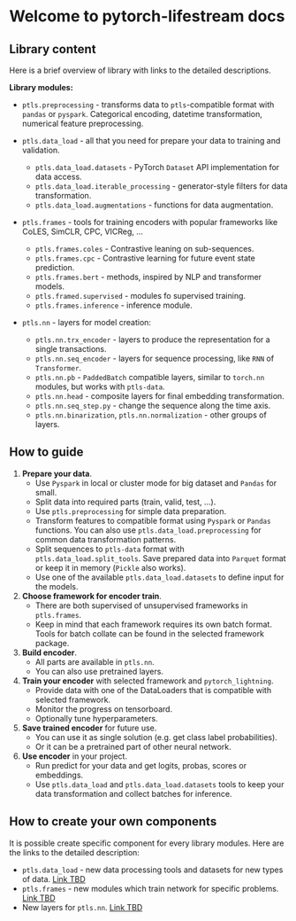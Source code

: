 # Welcome to pytorch-lifestream docs

## Library content

Here is a brief overview of library with links to the detailed descriptions.

**Library modules:**

- `ptls.preprocessing` - transforms data to `ptls`-compatible format with `pandas` or `pyspark`.
Categorical encoding, datetime transformation, numerical feature preprocessing.

- `ptls.data_load` - all that you need for prepare your data to training and validation.
    - `ptls.data_load.datasets` - PyTorch `Dataset` API implementation for data access.
    - `ptls.data_load.iterable_processing` - generator-style filters for data transformation.
    - `ptls.data_load.augmentations` - functions for data augmentation.

- `ptls.frames` - tools for training encoders with popular frameworks like 
CoLES, SimCLR, CPC, VICReg, ...
    - `ptls.frames.coles` - Contrastive leaning on sub-sequences.
    - `ptls.frames.cpc` - Contrastive learning for future event state prediction.
    - `ptls.frames.bert` - methods, inspired by NLP and transformer models.
    - `ptls.framed.supervised` - modules fo supervised training.
    - `ptls.frames.inference` - inference module.

- `ptls.nn` - layers for model creation:
    - `ptls.nn.trx_encoder` - layers to produce the representation for a single transactions.
    - `ptls.nn.seq_encoder` - layers for sequence processing, like `RNN` of `Transformer`.
    - `ptls.nn.pb` - `PaddedBatch` compatible layers, similar to `torch.nn` modules, but works with `ptls-data`.
    - `ptls.nn.head` - composite layers for final embedding transformation.
    - `ptls.nn.seq_step.py` - change the sequence along the time axis.
    - `ptls.nn.binarization`, `ptls.nn.normalization` - other groups of layers.

## How to guide

1. **Prepare your data**.
    - Use `Pyspark` in local or cluster mode for big dataset and `Pandas` for small.
    - Split data into required parts (train, valid, test, ...).
    - Use `ptls.preprocessing` for simple data preparation. 
    - Transform features to compatible format using `Pyspark` or `Pandas` functions. 
    You can also use `ptls.data_load.preprocessing` for common data transformation patterns.
    - Split sequences to `ptls-data` format with `ptls.data_load.split_tools`. Save prepared data into `Parquet` format or 
    keep it in memory (`Pickle` also works).
    - Use one of the available `ptls.data_load.datasets` to define input for the models.
2. **Choose framework for encoder train**.
    - There are both supervised of unsupervised frameworks in `ptls.frames`.
    - Keep in mind that each framework requires its own batch format.
    Tools for batch collate can be found in the selected framework package.
3. **Build encoder**.
    - All parts are available in `ptls.nn`.
    - You can also use pretrained layers.
4. **Train your encoder** with selected framework and `pytorch_lightning`.
    - Provide data with one of the DataLoaders that is compatible with selected framework. 
    - Monitor the progress on tensorboard.
    - Optionally tune hyperparameters.
5. **Save trained encoder** for future use.
    - You can use it as single solution (e.g. get class label probabilities).
    - Or it can be a pretrained part of other neural network.
6. **Use encoder** in your project.
    - Run predict for your data and get logits, probas, scores or embeddings. 
    - Use `ptls.data_load` and `ptls.data_load.datasets` tools to keep your data transformation and collect batches for inference.

## How to create your own components

It is possible create specific component for every library modules. 
Here are the links to the detailed description:

- `ptls.data_load` - new data processing tools and datasets for new types of data. [Link TBD](#)
- `ptls.frames` - new modules which train network for specific problems. [Link TBD](#)
- New layers for `ptls.nn`. [Link TBD](#)

